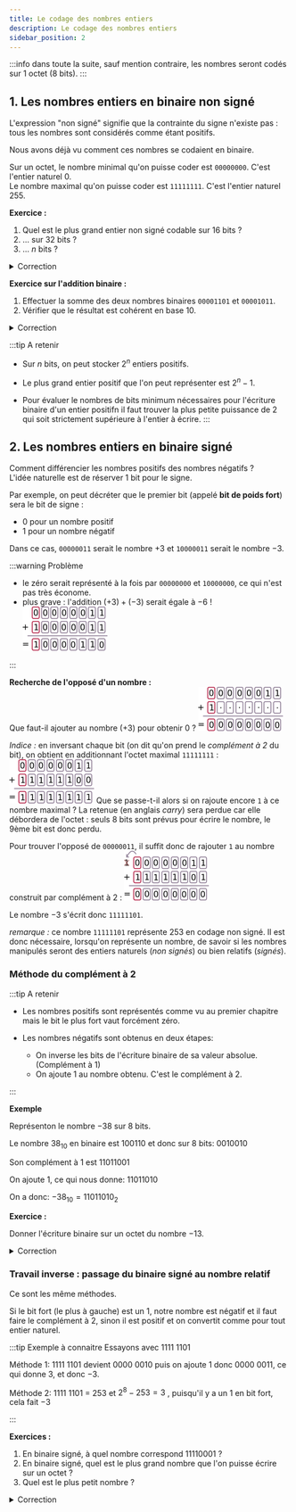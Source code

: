 ```yaml
---
title: Le codage des nombres entiers
description: Le codage des nombres entiers
sidebar_position: 2
---
```


:::info
dans toute la suite, sauf mention contraire, les nombres seront codés sur 1 octet (8 bits).
:::

## 1. Les nombres entiers en binaire non signé

L'expression "non signé" signifie que la contrainte du signe n'existe pas : tous les nombres sont considérés comme étant positifs.

Nous avons déjà vu comment ces nombres se codaient en binaire.

Sur un octet, le nombre minimal qu'on puisse coder est `00000000`. C'est l'entier naturel 0.  
Le nombre maximal qu'on puisse coder est `11111111`. C'est l'entier naturel 255.

**Exercice :**

1. Quel est le plus grand entier non signé codable sur 16 bits ?
2. ... sur 32 bits ?
3. ... $n$ bits ?

<details>
  <summary>Correction</summary>

1. $N=1+2+2^2+2^3+\dots+2^{15}= 65535$
2. $N=1+2+2^2+2^3+\dots+2^{31}= 4294967295$
3. Pour tout $n \in \mathbb{N}$, $1+2+2^2+2^3+\dots+2^{n}=2^{n+1}-1$ (formule de la somme des termes d'une suite géométrique de raison 2).

</details>

**Exercice sur l'addition binaire :**

1. Effectuer la somme des deux nombres binaires `00001101` et `00001011`.
2. Vérifier que le résultat est cohérent en base 10.

<details>
  <summary>Correction</summary>

1. ![](data/add1.png)
2. Cette addition correspond à $13+11=24$

</details>

:::tip A retenir

- Sur $n$ bits, on peut stocker $2^n$ entiers positifs.

- Le plus grand entier positif que l'on peut représenter est $2^{n}-1$.

- Pour évaluer le nombres de bits minimum nécessaires pour l'écriture binaire d'un entier positifn il faut trouver la plus petite puissance de 2 qui soit strictement supérieure à l'entier à écrire.
  :::

## 2. Les nombres entiers en binaire signé

Comment différencier les nombres positifs des nombres négatifs ?  
L'idée naturelle est de réserver 1 bit pour le signe.

Par exemple, on peut décréter que le premier bit (appelé **bit de poids fort**) sera le bit de signe :

- 0 pour un nombre positif
- 1 pour un nombre négatif

Dans ce cas, `00000011` serait le nombre $+3$ et `10000011` serait le nombre $-3$.

:::warning Problème

- le zéro serait représenté à la fois par `00000000` et `10000000`, ce qui n'est pas très économe.
- plus grave : l'addition $(+3)+(-3)$ serait égale à $-6$ !
  ![](data/add2.png)

:::

**Recherche de l'opposé d'un nombre :**  
Que faut-il ajouter au nombre $(+3)$ pour obtenir 0 ?
![](data/add3.png)

_Indice :_ en inversant chaque bit (on dit qu'on prend le _complément à 2_ du bit), on obtient en additionnant l'octet maximal `11111111` :
![](data/add4.png)
Que se passe-t-il alors si on rajoute encore `1` à ce nombre maximal ?
La retenue (en anglais _carry_) sera perdue car elle débordera de l'octet : seuls 8 bits sont prévus pour écrire le nombre, le 9ème bit est donc perdu.

Pour trouver l'opposé de `00000011`, il suffit donc de rajouter `1` au nombre construit par complément à 2 :
![](data/add5.png)

Le nombre $-3$ s'écrit donc `11111101`.

_remarque :_ ce nombre `11111101` représente 253 en codage non signé. Il est donc nécessaire, lorsqu'on représente un nombre, de savoir si les nombres manipulés seront des entiers naturels (_non signés_) ou bien relatifs (_signés_).

### Méthode du complément à 2

:::tip A retenir

- Les nombres positifs sont représentés comme vu au premier chapitre mais le bit le plus fort vaut forcément zéro.

- Les nombres négatifs sont obtenus en deux étapes:
  - On inverse les bits de l'écriture binaire de sa valeur absolue. (Complément à 1)
  - On ajoute 1 au nombre obtenu. C'est le complément à 2.

:::

**Exemple**

Représenton le nombre $-38$ sur 8 bits.

Le nombre $38_{10}$ en binaire est $100110$ et donc sur 8 bits: $0010010$

Son complément à 1 est $11011001$

On ajoute 1, ce qui nous donne: $11011010$

On a donc: $-38_{10} = 11011010_2$

**Exercice :**

Donner l'écriture binaire sur un octet du nombre $-13$.

<details>
  <summary>Correction</summary>

Commençons par écrire le nombre 13 en binaire. Il s'écrit  `00001101`.

- en prenant le complément à 1 de chaque bit, on obtient `11110010`.
- en ajoutant 1 à ce dernier nombre, on obtient `11110011`.

Le nombre $-13$ s'écrit donc `11110011`.

</details>

### Travail inverse : passage du binaire signé au nombre relatif

Ce sont les même méthodes.

Si le bit fort (le plus à gauche) est un 1, notre nombre est négatif et il faut faire le complément à 2, sinon il est positif et on convertit comme pour tout entier naturel.

:::tip Exemple à connaitre
Essayons avec 1111 1101

Méthode 1: 1111 1101 devient 0000 0010 puis on ajoute 1 donc 0000 0011, ce qui donne 3, et donc $-3$.

Méthode 2: 1111 1101 = 253 et $2^8-253=3$ , puisqu'il y a un 1 en bit fort, cela fait $-3$

:::

**Exercices :**

1. En binaire signé, à quel nombre correspond $11110001$ ?
2. En binaire signé, quel est le plus grand nombre que l'on puisse écrire sur un octet ?
3. Quel est le plus petit nombre ?

<details>
  <summary>Correction</summary>

1. $11110001$ devient $00001110$ puis on ajoute 1 $00001111$ qui donne 15 et donc $-15$
2. Le plus grand nombre est `01111111`, soit $+127$.
3. Le nombre minimal est $-128$.

</details>
